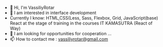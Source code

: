 - 👋 Hi, I'm VassiliyRotar
- 👀 I am interested in interface development
- Currently I know: HTML,CSS(Less, Sass, Flexbox, Grid, JavaScript(base) React at the stage of training in the courses IT KAMASUTRA (React of Way)
- 💞️ I am looking for opportunities for cooperation ...
- 📫 How to contact me : vassiliyrotar@gmail.com

